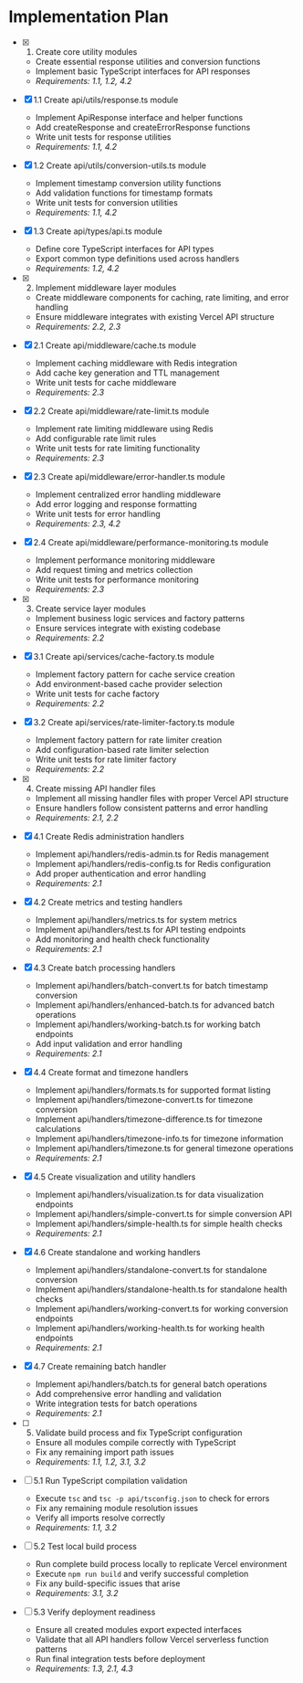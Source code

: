 # Implementation Plan

- [x] 1. Create core utility modules

  - Create essential response utilities and conversion functions
  - Implement basic TypeScript interfaces for API responses
  - _Requirements: 1.1, 1.2, 4.2_

- [x] 1.1 Create api/utils/response.ts module

  - Implement ApiResponse interface and helper functions
  - Add createResponse and createErrorResponse functions
  - Write unit tests for response utilities
  - _Requirements: 1.1, 4.2_

- [x] 1.2 Create api/utils/conversion-utils.ts module

  - Implement timestamp conversion utility functions
  - Add validation functions for timestamp formats
  - Write unit tests for conversion utilities
  - _Requirements: 1.1, 4.2_

- [x] 1.3 Create api/types/api.ts module

  - Define core TypeScript interfaces for API types
  - Export common type definitions used across handlers
  - _Requirements: 1.2, 4.2_

- [x] 2. Implement middleware layer modules

  - Create middleware components for caching, rate limiting, and error handling
  - Ensure middleware integrates with existing Vercel API structure
  - _Requirements: 2.2, 2.3_

- [x] 2.1 Create api/middleware/cache.ts module

  - Implement caching middleware with Redis integration
  - Add cache key generation and TTL management
  - Write unit tests for cache middleware
  - _Requirements: 2.3_

- [x] 2.2 Create api/middleware/rate-limit.ts module

  - Implement rate limiting middleware using Redis
  - Add configurable rate limit rules
  - Write unit tests for rate limiting functionality
  - _Requirements: 2.3_

- [x] 2.3 Create api/middleware/error-handler.ts module

  - Implement centralized error handling middleware
  - Add error logging and response formatting
  - Write unit tests for error handling
  - _Requirements: 2.3, 4.2_

- [x] 2.4 Create api/middleware/performance-monitoring.ts module

  - Implement performance monitoring middleware
  - Add request timing and metrics collection
  - Write unit tests for performance monitoring
  - _Requirements: 2.3_

- [x] 3. Create service layer modules

  - Implement business logic services and factory patterns
  - Ensure services integrate with existing codebase
  - _Requirements: 2.2_

- [x] 3.1 Create api/services/cache-factory.ts module

  - Implement factory pattern for cache service creation
  - Add environment-based cache provider selection
  - Write unit tests for cache factory
  - _Requirements: 2.2_

- [x] 3.2 Create api/services/rate-limiter-factory.ts module

  - Implement factory pattern for rate limiter creation
  - Add configuration-based rate limiter selection
  - Write unit tests for rate limiter factory
  - _Requirements: 2.2_

- [x] 4. Create missing API handler files

  - Implement all missing handler files with proper Vercel API structure
  - Ensure handlers follow consistent patterns and error handling
  - _Requirements: 2.1, 2.2_

- [x] 4.1 Create Redis administration handlers

  - Implement api/handlers/redis-admin.ts for Redis management
  - Implement api/handlers/redis-config.ts for Redis configuration
  - Add proper authentication and error handling
  - _Requirements: 2.1_

- [x] 4.2 Create metrics and testing handlers

  - Implement api/handlers/metrics.ts for system metrics
  - Implement api/handlers/test.ts for API testing endpoints
  - Add monitoring and health check functionality
  - _Requirements: 2.1_

- [x] 4.3 Create batch processing handlers

  - Implement api/handlers/batch-convert.ts for batch timestamp conversion
  - Implement api/handlers/enhanced-batch.ts for advanced batch operations
  - Implement api/handlers/working-batch.ts for working batch endpoints
  - Add input validation and error handling
  - _Requirements: 2.1_

- [x] 4.4 Create format and timezone handlers

  - Implement api/handlers/formats.ts for supported format listing
  - Implement api/handlers/timezone-convert.ts for timezone conversion
  - Implement api/handlers/timezone-difference.ts for timezone calculations
  - Implement api/handlers/timezone-info.ts for timezone information
  - Implement api/handlers/timezone.ts for general timezone operations
  - _Requirements: 2.1_

- [x] 4.5 Create visualization and utility handlers

  - Implement api/handlers/visualization.ts for data visualization endpoints
  - Implement api/handlers/simple-convert.ts for simple conversion API
  - Implement api/handlers/simple-health.ts for simple health checks
  - _Requirements: 2.1_

- [x] 4.6 Create standalone and working handlers

  - Implement api/handlers/standalone-convert.ts for standalone conversion
  - Implement api/handlers/standalone-health.ts for standalone health checks
  - Implement api/handlers/working-convert.ts for working conversion endpoints
  - Implement api/handlers/working-health.ts for working health endpoints
  - _Requirements: 2.1_

- [x] 4.7 Create remaining batch handler

  - Implement api/handlers/batch.ts for general batch operations
  - Add comprehensive error handling and validation
  - Write integration tests for batch operations
  - _Requirements: 2.1_

- [ ] 5. Validate build process and fix TypeScript configuration

  - Ensure all modules compile correctly with TypeScript
  - Fix any remaining import path issues
  - _Requirements: 1.1, 1.2, 3.1, 3.2_

- [ ] 5.1 Run TypeScript compilation validation

  - Execute `tsc` and `tsc -p api/tsconfig.json` to check for errors
  - Fix any remaining module resolution issues
  - Verify all imports resolve correctly
  - _Requirements: 1.1, 3.2_

- [ ] 5.2 Test local build process

  - Run complete build process locally to replicate Vercel environment
  - Execute `npm run build` and verify successful completion
  - Fix any build-specific issues that arise
  - _Requirements: 3.1, 3.2_

- [ ] 5.3 Verify deployment readiness
  - Ensure all created modules export expected interfaces
  - Validate that all API handlers follow Vercel serverless function patterns
  - Run final integration tests before deployment
  - _Requirements: 1.3, 2.1, 4.3_
